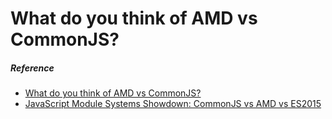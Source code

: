 # What do you think of AMD vs CommonJS?

##### Reference
* [What do you think of AMD vs CommonJS?](https://www.quora.com/What-do-you-think-of-AMD-vs-CommonJS)
* [JavaScript Module Systems Showdown: CommonJS vs AMD vs ES2015](https://auth0.com/blog/javascript-module-systems-showdown/)
